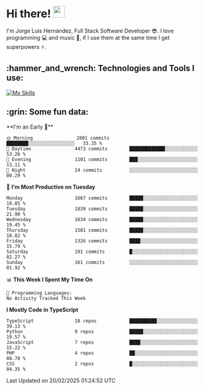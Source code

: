 <h1 align="left">
 <abc>
  <br>Hi there! <img src="https://user-images.githubusercontent.com/42378118/110234147-e3259600-7f4e-11eb-95be-0c4047144dea.gif" width="30"><br>
 </abc>
</h1>

I'm Jorge Luis Hernández, Full Stack Software Developer :sunglasses:. I love programming :computer: and music :musical_score:, if I use them at the same time I get superpowers :zap:. 


<h2 align="left">:hammer_and_wrench: Technologies and Tools I use:</h2>

[![My Skills](https://skillicons.dev/icons?i=js,ts,html,css,py,vue,react,next,nest,postgres,mysql)](https://skillicons.dev)

<h2 align="left">:grin: Some fun data:</h2>
<!--START_SECTION:waka-->
**I'm an Early 🐤** 

```text
🌞 Morning                2801 commits        ████████░░░░░░░░░░░░░░░░░   33.35 % 
🌆 Daytime                4473 commits        █████████████░░░░░░░░░░░░   53.26 % 
🌃 Evening                1101 commits        ███░░░░░░░░░░░░░░░░░░░░░░   13.11 % 
🌙 Night                  24 commits          ░░░░░░░░░░░░░░░░░░░░░░░░░   00.29 % 
```
📅 **I'm Most Productive on Tuesday** 

```text
Monday                   1667 commits        █████░░░░░░░░░░░░░░░░░░░░   19.85 % 
Tuesday                  1839 commits        █████░░░░░░░░░░░░░░░░░░░░   21.90 % 
Wednesday                1634 commits        █████░░░░░░░░░░░░░░░░░░░░   19.45 % 
Thursday                 1581 commits        █████░░░░░░░░░░░░░░░░░░░░   18.82 % 
Friday                   1326 commits        ████░░░░░░░░░░░░░░░░░░░░░   15.79 % 
Saturday                 191 commits         █░░░░░░░░░░░░░░░░░░░░░░░░   02.27 % 
Sunday                   161 commits         ░░░░░░░░░░░░░░░░░░░░░░░░░   01.92 % 
```


📊 **This Week I Spent My Time On** 

```text
💬 Programming Languages: 
No Activity Tracked This Week
```

**I Mostly Code in TypeScript** 

```text
TypeScript               18 repos            ██████████░░░░░░░░░░░░░░░   39.13 % 
Python                   9 repos             █████░░░░░░░░░░░░░░░░░░░░   19.57 % 
JavaScript               7 repos             ████░░░░░░░░░░░░░░░░░░░░░   15.22 % 
PHP                      4 repos             ██░░░░░░░░░░░░░░░░░░░░░░░   08.70 % 
CSS                      2 repos             █░░░░░░░░░░░░░░░░░░░░░░░░   04.35 % 
```




 Last Updated on 20/02/2025 01:24:52 UTC
<!--END_SECTION:waka-->
